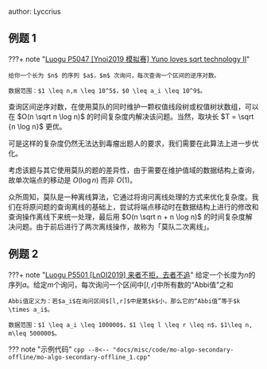 author: Lyccrius

## 例题 1

???+ note "[Luogu P5047 \[Ynoi2019 模拟赛\] Yuno loves sqrt technology II](https://www.luogu.com.cn/problem/P5047)"

    给你一个长为 $n$ 的序列 $a$，$m$ 次询问，每次查询一个区间的逆序对数。

    数据范围：$1 \leq n,m \leq 10^5$，$0 \leq a_i \leq 10^9$。

查询区间逆序对数，在使用莫队的同时维护一颗权值线段树或权值树状数组，可以在 $O(n \sqrt n \log n)$ 的时间复杂度内解决该问题。当然，取块长 $T = \sqrt {n \log n}$ 更优。

可是这样的复杂度仍然无法达到毒瘤出题人的要求，我们需要在此算法上进一步优化。

考虑该题与其它使用莫队的题的差异性，由于需要在维护值域的数据结构上查询，故单次端点的移动是 $O(\log n)$ 而非 $O(1)$。

众所周知，莫队是一种离线算法，它通过将询问离线处理的方式来优化复杂度。我们在将原问题的查询离线的基础上，尝试将端点移动时在数据结构上进行的修改和查询操作离线下来统一处理，最后用 $O(n \sqrt n + n \log n)$ 的时间复杂度解决问题。由于前后进行了两次离线操作，故称为「莫队二次离线」。

## 例题 2

???+ note "[Luogu P5501 \[LnOI2019\] 来者不拒，去者不追](https://www.luogu.com.cn/problem/P5501)"
    给定一个长度为$n$的序列$a$。给定$m$个询问，每次询问一个区间中$[l,r]$中所有数的“Abbi值”之和

    Abbi值定义为：若$a_i$在询问区间$[l,r]$中是第$k$小，那么它的“Abbi值”等于$k \times a_i$。

    数据范围：$1 \leq a_i \leq 100000$，$1 \leq l \leq r \leq n$，$1\leq n, m\leq 500000$。

??? note "示例代码"
    ```cpp
    --8<-- "docs/misc/code/mo-algo-secondary-offline/mo-algo-secondary-offline_1.cpp"
    ```
